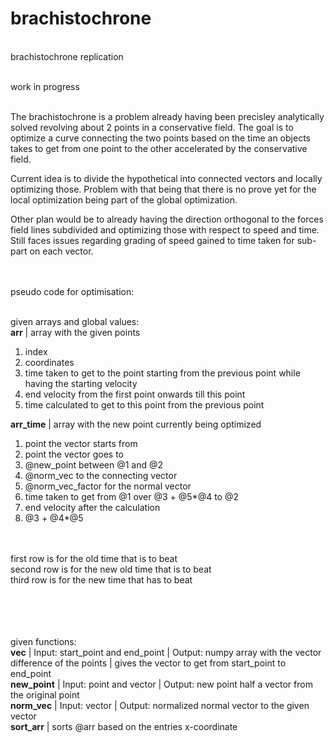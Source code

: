 # brachistochrone
<br>
brachistochrone replication<br><br>

work in progress<br><br>

The brachistochrone is a problem already having been precisley analytically solved revolving about 2 points in a conservative field. The goal is to optimize a curve connecting the two points based on the time an objects takes to get from one point to the other accelerated by the conservative field.<br>


Current idea is to divide the hypothetical into connected vectors and locally optimizing those. Problem with that being that there is no prove yet for the local optimization being part of the global optimization. <br>


Other plan would be to already having the direction orthogonal to the forces field lines subdivided and optimizing those with respect to speed and time. Still faces issues regarding grading of speed gained to time taken for sub-part on each vector.<br><br><br>



pseudo code for optimisation:<br><br>

given arrays and global values: <br>
**arr**  | array with the given points <br>
1. index <br>
2. coordinates <br>
3. time taken to get to the point starting from the previous point while having  the starting velocity <br>
4. end velocity from the first point onwards till this point<br>
5. time calculated to get to this point from the previous point <br>




**arr_time** | array with the new point currently being optimized <br>

1. point the vector starts from <br>
2. point the vector goes to <br>
3. @new_point between @1 and @2 <br>
4. @norm_vec to the connecting vector <br>
5. @norm_vec_factor for the normal vector <br>
6. time taken to get from @1 over @3 + @5*@4 to @2 <br>
7. end velocity after the calculation <br>
8. @3 + @4*@5 <br><br><br>




first row is for the old time that is to beat<br>
second row is for the new old time that is to beat<br>
third row is for the new time that has to beat<br>

<br><br><br><br>
given functions:\
**vec**    | Input: start_point and end_point | Output: numpy array with the vector difference of the points | gives the vector to get from start_point to end_point<br>
**new_point** | Input: point and vector | Output: new point half a vector from the original point<br>
**norm_vec**  | Input: vector | Output: normalized normal vector to the given vector<br>
**sort_arr**  | sorts @arr based on the entries x-coordinate<br>